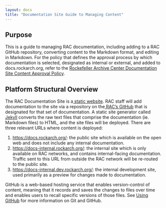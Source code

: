 ```yaml
---
layout: docs
title: "Documentation Site Guide to Managing Content"
---
```


## Purpose

This is a guide to managing RAC documentation, including adding to a RAC GitHub repository, converting content to the Markdown format, and editing in Markdown. For the policy that defines the approval process by which documentation is selected, designated as internal or external, and added to docs.rockarch.org, refer to the [Rockefeller Archive Center Documentation Site Content Approval Policy](https://docs.rockarch.org/docs-policy/).

## Platform Structural Overview

The RAC Documentation Site is a[ static website](https://techterms.com/definition/staticwebsite). RAC staff will add documentation to the site via a repository on the[ RAC’s GitHub](https://github.com/RockefellerArchiveCenter) that is designated for that set of documentation. A static site generator called[ Jekyll](https://jekyllrb.com/) converts the raw text files that comprise the documentation (ie. Markdown files) to HTML, and the site files will be deployed. There are three relevant URLs where content is deployed:
1. https://docs.rockarch.org/: the public site which is available on the open web and does not include any internal documentation.
2. https://docs-internal.rockarch.org/: the internal site which is only available on RAC networks, and contains internal-facing documentation. Traffic sent to this URL from outside the RAC network will be re-routed to the public site.
3. https://docs-internal.dev.rockarch.org/: the internal development site, used primarily as a preview for changes made to documentation.

GitHub is a web-based hosting service that enables version-control of content, meaning that it records and saves the changes to files over time and enables users to recall specific versions of those files. See [Using GitHub](using-github) for more information on Git and GitHub.
